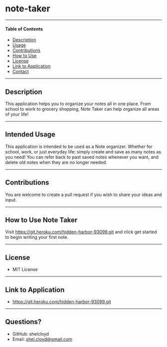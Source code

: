 # **note-taker**
___

#### **Table of Contents**
* [Description](#description)
* [Usage](#usage)
* [Contributions](#contributions)
* [How to Use](#instructions)
* [License](#license)
* [Link to Application](#link)
* [Contact](#contact)

___

<div id="description"></div>

## **Description**
This application helps you to organize your notes all in one place. From school to work to grocery shopping, Note Taker can help organize all areas of your life!

___

<div id="usage"></div>

## **Intended Usage**
This application is intended to be used as a Note organizer. Whether for school, work, or just everyday life; simply create and save as many notes as you need! You can refer back to past saved notes whenever you want, and delete old notes when they are no longer needed.

___

<div id="contributions"></div>

## **Contributions**
You are welcome to create a pull request if you wish to share your ideas and input. 

___

<div id="instructions"></div>

## **How to Use Note Taker**
Visit  https://git.heroku.com/hidden-harbor-93099.git and click get started to begin writing your first note.

___

<div id="license"></div>

## **License**
* MIT License

___

<div id="link"></div>

## **Link to Application**
* https://git.heroku.com/hidden-harbor-93099.git

___

<div id="contact"></div>

## **Questions?**
* GitHub: shelcloyd
* Email:  shel.cloyd@gmail.com


